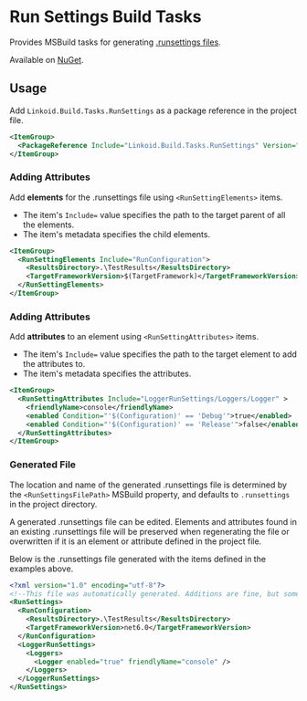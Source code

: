 # Run Settings Build Tasks
Provides MSBuild tasks for generating [.runsettings files](https://learn.microsoft.com/en-us/visualstudio/test/configure-unit-tests-by-using-a-dot-runsettings-file).

Available on [NuGet](https://www.nuget.org/packages/Linkoid.Build.Tasks.RunSettings).

## Usage
Add `Linkoid.Build.Tasks.RunSettings` as a package reference in the project file.
```xml
<ItemGroup>
  <PackageReference Include="Linkoid.Build.Tasks.RunSettings" Version="1.0.0" />
</ItemGroup>
```

### Adding Attributes
Add **elements** for the .runsettings file using `<RunSettingElements>` items.
* The item's `Include=` value specifies the path to the target parent of all the elements.
* The item's metadata specifies the child elements.
```xml
<ItemGroup>
  <RunSettingElements Include="RunConfiguration">
    <ResultsDirectory>.\TestResults</ResultsDirectory>
    <TargetFrameworkVersion>$(TargetFramework)</TargetFrameworkVersion>
  </RunSettingElements>
</ItemGroup>
```

### Adding Attributes
Add **attributes** to an element using `<RunSettingAttributes>` items.
* The item's `Include=` value specifies the path to the target element to add the attributes to.
* The item's metadata specifies the attributes.
```xml
<ItemGroup>
  <RunSettingAttributes Include="LoggerRunSettings/Loggers/Logger" >
    <friendlyName>console</friendlyName>
    <enabled Condition="'$(Configuration)' == 'Debug'">true</enabled>
    <enabled Condition="'$(Configuration)' == 'Release'">false</enabled>
  </RunSettingAttributes>
</ItemGroup>
```

### Generated File
The location and name of the generated .runsettings file is determined by the `<RunSettingsFilePath>` MSBuild property,
and defaults to `.runsettings` in the project directory.

A generated .runsettings file can be edited. 
Elements and attributes found in an existing .runsettings file will be preserved when regenerating the file
or overwritten if it is an element or attribute defined in the project file.

Below is the .runsettings file generated with the items defined in the examples above.
```xml
<?xml version="1.0" encoding="utf-8"?>
<!--This file was automatically generated. Additions are fine, but some changes may be overwritten on build.-->
<RunSettings>
  <RunConfiguration>
    <ResultsDirectory>.\TestResults</ResultsDirectory>
    <TargetFrameworkVersion>net6.0</TargetFrameworkVersion>
  </RunConfiguration>
  <LoggerRunSettings>
    <Loggers>
      <Logger enabled="true" friendlyName="console" />
    </Loggers>
  </LoggerRunSettings>
</RunSettings>
```
